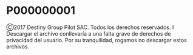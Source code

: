 # P000000001
Ⓒ2017 Destiny Group Pilot SAC. Todos los derechos reservados. I Descargar el archivo conllevaría a una falta grave de derechos de privacidad del usuario. Por su tranquilidad, rogamos no descargar estos archivos.
